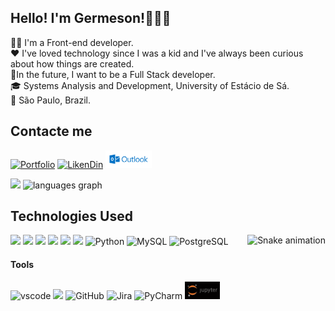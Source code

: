
## Hello! I'm Germeson!👨🏻‍💻 
👋🏼 I'm a Front-end developer.<br>
❤️ I've loved technology since I was a kid and I've always been curious about how things are created. <br>
🚀In the future, I want to be a Full Stack developer.<br>
🎓 Systems Analysis and Development, University of Estácio de Sá.<br>
📍 São Paulo, Brazil.<br>

## Contacte me
[![Portfolio](https://img.shields.io/badge/website-000000?style=for-the-badge&logo=About.me&logoColor=white)](https://germeson-martins.github.io/)
[![LikenDin](https://img.shields.io/badge/LinkedIn-0077B5?style=for-the-badge&logo=linkedin&logoColor=white)](https://www.linkedin.com/in/germeson-martins/)
<a href="mailto:germeson_martins@icloud.com"><img src="./img/logo-outlook.png" width="74"></a>
<!-- [![Instagram](https://img.shields.io/badge/Instagram-E4405F?style=for-the-badge&logo=instagram&logoColor=white)](https://instagram.com/codemartins_) -->

<!-- Status GitHub -->
<div style="display: inline_block">
<img src="https://github-readme-stats.vercel.app/api?username=germeson-martins&show_icons=true&theme=dracula" width="430">
<img src="https://github-readme-stats.vercel.app/api/top-langs?username=germeson-martins&locale=en&hide_title=false&layout=compact&card_width=315&langs_count=5&theme=dracula&hide_border=false"  width="405" alt="languages graph"  />
</div>


## Technologies Used
<img align="right" src="https://media0.giphy.com/media/v1.Y2lkPTc5MGI3NjExd3FveGhnZXg4emVqbWlxbTJ5Zms2M2wwZHljY2NxazB3OHYyc3F5ZCZlcD12MV9pbnRlcm5hbF9naWZfYnlfaWQmY3Q9Zw/qgQUggAC3Pfv687qPC/giphy.webp" alt="Snake animation" height="162" />
<div style="display: inline_block">
    <img align="html5" src="https://img.shields.io/badge/HTML5-E34F26?style=for-the-badge&logo=html5&logoColor=white">
    <img align="css3" src="https://img.shields.io/badge/CSS3-1572B6?style=for-the-badge&logo=css3&logoColor=white">
    <img align="javascript" src="https://img.shields.io/badge/JavaScript-F7DF1E?style=for-the-badge&logo=javascript&logoColor=black">
    <img align="react" src="https://img.shields.io/badge/React-20232A?style=for-the-badge&logo=react&logocolor=61DAFB"/>
    <img align="typescript" src="https://img.shields.io/badge/TypeScript-007ACC?style=for-the-badge&logo=typescript&logoColor=white">



<div style="display: inline-block">
<img align="nodejs" src="https://img.shields.io/badge/Node.js-43853D?style=for-the-badge&logo=node.js&logoColor=white">
<img src="https://img.shields.io/badge/Python-3776AB?style=for-the-badge&logo=python&logoColor=white" alt="Python">
<img src="https://img.shields.io/badge/MySQL-00000F?style=for-the-badge&logo=mysql&logoColor=white" alt="MySQL">
<img src="https://img.shields.io/badge/PostgreSQL-316192?style=for-the-badge&logo=postgresql&logoColor=white" alt=PostgreSQL>
</div>





#### Tools
<div style="display: inline-block">
<img src="https://img.shields.io/badge/Visual_Studio-5C2D91?style=for-the-badge&logo=visual%20studio&logoColor=white" alt="vscode">
<img align="git" src="https://img.shields.io/badge/GIT-E44C30?style=for-the-badge&logo=git&logoColor=white"/>
<img src="https://img.shields.io/badge/GitHub-100000?style=for-the-badge&logo=github&logoColor=white" alt="GitHub">
<img src="https://img.shields.io/badge/Jira-0052CC?style=for-the-badge&logo=Jira&logoColor=white" alt="Jira">
<img src="https://img.shields.io/badge/PyCharm-000000.svg?&style=for-the-badge&logo=PyCharm&logoColor=white" alt="PyCharm">
<img src="./img/jupyter_logo.png" width="56" alt="Jupyter Notebook"> 
</div>
